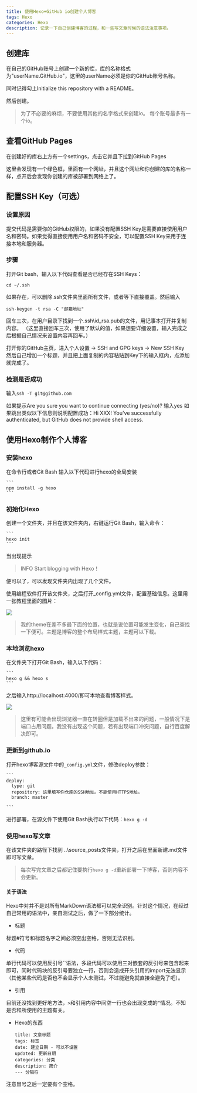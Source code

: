 ```yaml
---
title: 使用Hexo+GitHub io创建个人博客
tags: Hexo
categories: Hexo
description: 记录一下自己创建博客的过程，和一些写文章时候的语法注意事项。
---
```

## 创建库

在自己的GitHub账号上创建一个新的库，库的名称格式为"userName.GitHub.io"，这里的userName必须是你的GitHub账号名称。

同时记得勾上Initialize this repository with a README。

然后创建。

> 为了不必要的麻烦，不要使用其他的名字格式来创建io。
> 每个账号最多有一个io。

## 查看GitHub Pages

在创建好的库右上方有一个settings，点击它并且下拉到GitHub Pages

这里会发现有一个绿色框，里面有一个网址，并且这个网址和你创建的库的名称一样，点开后会发现你创建的库被部署到网络上了。

## 配置SSH Key（可选）
### 设置原因
提交代码是需要你的GitHub权限的，如果没有配置SSH Key是需要直接使用用户名和密码。如果觉得直接使用用户名和密码不安全，可以配置SSH Key来用于连接本地和服务器。
### 步骤

打开Git bash，输入以下代码查看是否已经存在SSH Keys：

`cd ~/.ssh`

如果存在，可以删除.ssh文件夹里面所有文件，或者等下直接覆盖。然后输入

`ssh-keygen -t rsa -C "邮箱地址"`

回车三次，在用户目录下找到一个.ssh\id_rsa.pub的文件，用记事本打开并复制内容。 （这里直接回车三次，使用了默认的值，如果想要详细设置，输入完成之后根据自己情况来设置内容再回车。）

打开你的GitHub主页，进入个人设置 -> SSH and GPG keys -> New SSH Key
然后自己增加一个标题，并且把上面复制的内容粘贴到Key下的输入框内，点添加就完成了。


### 检测是否成功

输入`ssh -T git@github.com `

如果提示Are you sure you want to continue connecting (yes/no)?  输入yes
如果跳出类似以下信息则说明配置成功：Hi XXX! You've successfully authenticated, but GitHub does not provide shell access.


## 使用Hexo制作个人博客

### 安装hexo

在命令行或者Git Bash 输入以下代码进行hexo的全局安装

    ``` 
	npm install -g hexo 
	```

### 初始化Hexo

创建一个文件夹，并且在该文件夹内，右键运行Git Bash，输入命令：
   
    ``` 
	hexo init 
	```

当出现提示

> INFO Start blogging with Hexo！

便可以了，可以发现文件夹内出现了几个文件。

使用编程软件打开该文件夹，之后打开_config.yml文件，配置基础信息。这里用一张教程里面的图片：

![](https://upload-images.jianshu.io/upload_images/1531909-cd5743eda172deca.png?imageMogr2/auto-orient/)

>我的theme在差不多最下面的位置，也就是说位置可能发生变化，自己查找一下便可。主题是博客的整个布局样式主题，主题可以下载。

### 本地浏览hexo

在文件夹下打开Git Bash，输入以下代码：

    ``` 
	hexo g && hexo s 
	```

之后输入http://localhost:4000/即可本地查看博客样式。

![](https://upload-images.jianshu.io/upload_images/1531909-4f9a111a4f87ff63.png?imageMogr2/auto-orient/)

> 这里有可能会出现浏览器一直在转圈但是加载不出来的问题，一般情况下是端口占用问题。我没有出现这个问题，若有出现端口冲突问题，自行百度解决即可。

### 更新到github.io

打开hexo博客源文件中的`_config.yml`文件，修改deploy参数：
	
	```
	deploy: 
	  type: git
	  repository: 这里填写你仓库的SSH地址。不能使用HTTPS地址。
	  branch: master

	```

进行部署，在源文件下使用Git Bash执行以下代码：`hexo g -d`

### 使用hexo写文章

在该文件夹的路径下找到 ..\source\_posts文件夹，打开之后在里面新建.md文件即可写文章。

> 每次写完文章之后都记住要执行`hexo g -d`重新部署一下博客，否则内容不会更新。

#### 关于语法

Hexo中对并不是对所有MarkDown语法都可以完全识别。针对这个情况，在经过自己常用的语法中，亲自测试之后，做了一下部分统计。

- 标题

标题#符号和标题名字之间必须空出空格，否则无法识别。

- 代码

单行代码可以使用反引号``语法，多段代码可以使用三对嵌套的反引号来包含起来即可，同时代码块的反引号要独立一行，否则会造成开头引用的import无法显示（其他某些代码是否也不会显示个人未测试，不过能避免就直接全避免了吧）。

- 引用

目前还没找到更好地方法，`>`和引用内容中间空一行也会出现变成的`“`情况。不知是否和所使用的主题有关。

- Hexo的东西

	```
	title: 文章标题
	tags: 标签
	date: 建立日期 - 可以不设置
	updated: 更新日期
	categories: 分类
	description: 简介
	--- 分隔符
	```
注意冒号之后一定要有个空格。